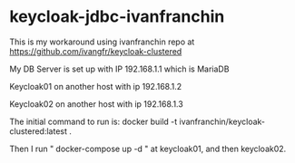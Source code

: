 # keycloak-jdbc-ivanfranchin

This is my workaround using ivanfranchin repo at https://github.com/ivangfr/keycloak-clustered

My DB Server is set up with IP 192.168.1.1 which is MariaDB

Keycloak01 on another host with ip 192.168.1.2

Keycloak02 on another host with ip 192.168.1.3

The initial command to run is:
docker build -t ivanfranchin/keycloak-clustered:latest .

Then I run " docker-compose up -d " at keycloak01, and then keycloak02.
